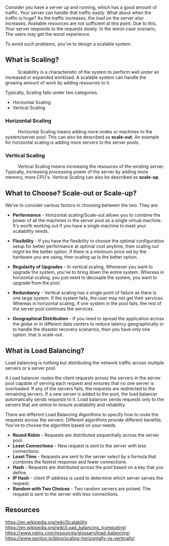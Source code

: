 Consider you have a server up and running, which has a good amount of traffic. Your server can handle that traffic easily. What about when the traffic is huge? As the traffic increases, the load on the server also increases. Available resources are not sufficient at this point. Due to this, Your server responds to the requests slowly. In the worst-case scenario, The users may get the worst experience.  

To avoid such problems, you've to design a scalable system.

## **What is Scaling?**  
&nbsp;&nbsp;&nbsp;&nbsp;&nbsp;&nbsp;&nbsp;&nbsp;&nbsp;&nbsp;Scalability is a characteristic of the system to perform well under an increased or expanded workload. A scalable system can handle the growing amount of work by adding resources to it.

Typically, Scaling falls under two categories.  
- Horizontal Scaling
- Vertical Scaling

### **Horizontal Scaling**  
&nbsp;&nbsp;&nbsp;&nbsp;&nbsp;&nbsp;&nbsp;&nbsp;&nbsp;&nbsp;Horizontal Scaling means adding more nodes or machines to the system/server pool. This can also be described as **scale-out**. An example for horizontal scaling is adding more servers to the server pools.

### **Vertical Scaling**  
&nbsp;&nbsp;&nbsp;&nbsp;&nbsp;&nbsp;&nbsp;&nbsp;&nbsp;&nbsp;Vertical Scaling means increasing the resources of the existing server. Typically, increasing processing power of the server by adding more memory, more CPU's.
Vertical Scaling can also be described as **scale-up**.

## **What to Choose? Scale-out or Scale-up?**
We've to consider various factors in choosing between the two. They are:
- **Performance** - Horizontal scaling/Scale-out allows you to combine the power of all the machines in the server pool as a single virtual machine. It's worth working out if you have a single machine to meet your scalability needs.

- **Flexibility** - If you have the flexibility to choose the optimal configuration setup for better performance at optimal cost anytime, then scaling out might be the better option. If there is a minimum price set by the hardware you are using, then scaling up is the better option.

- **Regularity of Upgrades** - In vertical scaling, Whenever you want to upgrade the system, you've to bring down the entire system. Whereas in horizontal scaling, you just need to decouple the system, you want to upgrade from the pool.

- **Redundancy** - Vertical scaling has a single point of failure as there is one large system. If the system fails, the user may not get their services. Whereas in horizontal scaling, if one system in the pool fails, the rest of the server pool continues the services.

- **Geographical Distribution** - If you need to spread the application across the globe or in different data centers to reduce latency geographically or to handle the disaster recovery scenarios, then you have only one option. that is scale-out.

## What is Load Balancing?
Load balancing is nothing but distributing the network traffic across multiple servers or a server pool.

A Load balancer routes the client requests across the servers in the server pool capable of serving each request and ensures that no one server is overloaded.
If any of the servers fails, the requests are redirected to the remaining servers. If a new server is added to the pool, the load balancer automatically sends requests to it. Load balancer sends requests only to the servers that are online to ensure availability and reliability.

There are different Load Balancing Algorithms to specify how to route the requests across the servers. Different algorithms provide different benefits. You've to choose the algorithm based on your needs.

- **Round Robin** - Requests are distributed sequentially across the server pool.
- **Least Connections** - New request is sent to the server with less connections.
- **Least Time** - Requests are sent to the server select by a formula that combines the fastest response and fewer connections.
-  **Hash** - Requests are distributed across the pool based on a key that you define.
-  **IP Hash** - client IP address is used to determine which server serves the request.
-  **Random with Two Choices** - Two random servers are picked. The request is sent to the server with less connections.

## Resources
https://en.wikipedia.org/wiki/Scalability  
https://en.wikipedia.org/wiki/Load_balancing_(computing)  
https://www.nginx.com/resources/glossary/load-balancing/  
https://www.section.io/blog/scaling-horizontally-vs-vertically/  
